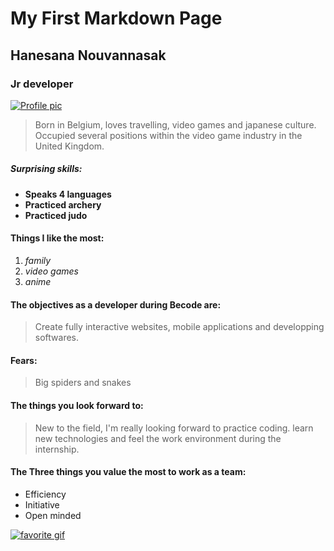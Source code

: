# **My First Markdown Page**
## Hanesana Nouvannasak
### **Jr developer**
[![Profile pic](https://avatars.githubusercontent.com/u/145263906?v=4 "profile pic to github")](https://github.com/iota07)

> Born in Belgium, loves travelling, video games and japanese culture.
> Occupied several positions within the video game industry in the United Kingdom.
##### Surprising skills:
- **Speaks 4 languages**
- **Practiced archery**
- **Practiced judo**
#### Things I like the most:
1. *family*
2. *video games*
3. *anime*
#### The objectives as a developer during Becode are:
>Create fully interactive websites, mobile applications and developping softwares.
#### Fears:
>Big spiders and snakes
#### The things you look forward to:
>New to the field,  I'm really looking forward to practice coding. learn new technologies and feel the work environment during the internship.
#### The Three things you value the most to work as a team:
- Efficiency
- Initiative
- Open minded

[![favorite gif](https://media.tenor.com/LD6oTq9-UFIAAAAC/one-piece-enies-lobby.gif "One Piece - Enies Lobby")](https://media.tenor.com/LD6oTq9-UFIAAAAC/one-piece-enies-lobby.gif)

